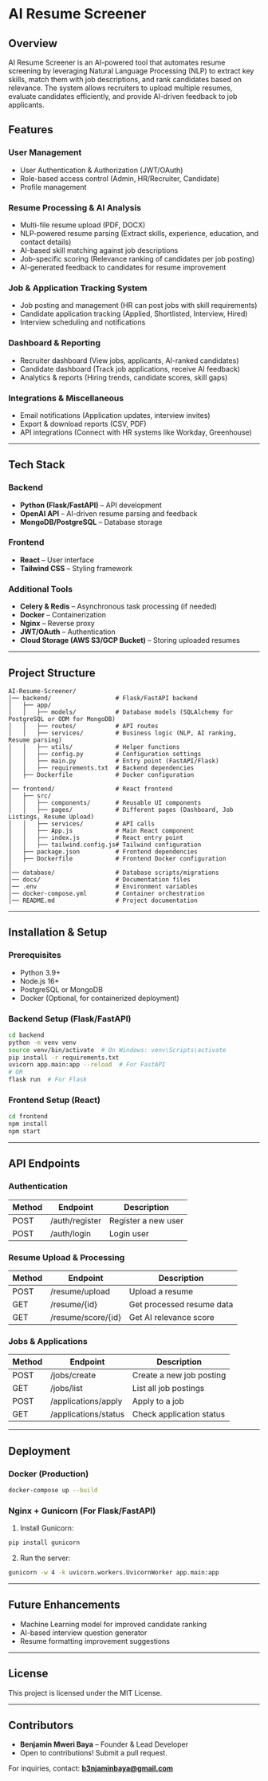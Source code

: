 # AI Resume Screener

## Overview
AI Resume Screener is an AI-powered tool that automates resume screening by leveraging Natural Language Processing (NLP) to extract key skills, match them with job descriptions, and rank candidates based on relevance. The system allows recruiters to upload multiple resumes, evaluate candidates efficiently, and provide AI-driven feedback to job applicants.

## Features

### User Management
- User Authentication & Authorization (JWT/OAuth)
- Role-based access control (Admin, HR/Recruiter, Candidate)
- Profile management

### Resume Processing & AI Analysis
- Multi-file resume upload (PDF, DOCX)
- NLP-powered resume parsing (Extract skills, experience, education, and contact details)
- AI-based skill matching against job descriptions
- Job-specific scoring (Relevance ranking of candidates per job posting)
- AI-generated feedback to candidates for resume improvement

### Job & Application Tracking System
- Job posting and management (HR can post jobs with skill requirements)
- Candidate application tracking (Applied, Shortlisted, Interview, Hired)
- Interview scheduling and notifications

### Dashboard & Reporting
- Recruiter dashboard (View jobs, applicants, AI-ranked candidates)
- Candidate dashboard (Track job applications, receive AI feedback)
- Analytics & reports (Hiring trends, candidate scores, skill gaps)

### Integrations & Miscellaneous
- Email notifications (Application updates, interview invites)
- Export & download reports (CSV, PDF)
- API integrations (Connect with HR systems like Workday, Greenhouse)

---

## Tech Stack

### Backend
- **Python (Flask/FastAPI)** – API development
- **OpenAI API** – AI-driven resume parsing and feedback
- **MongoDB/PostgreSQL** – Database storage

### Frontend
- **React** – User interface
- **Tailwind CSS** – Styling framework

### Additional Tools
- **Celery & Redis** – Asynchronous task processing (if needed)
- **Docker** – Containerization
- **Nginx** – Reverse proxy
- **JWT/OAuth** – Authentication
- **Cloud Storage (AWS S3/GCP Bucket)** – Storing uploaded resumes

---

## Project Structure

```
AI-Resume-Screener/
│── backend/                  # Flask/FastAPI backend
│   ├── app/
│   │   ├── models/           # Database models (SQLAlchemy for PostgreSQL or ODM for MongoDB)
│   │   ├── routes/           # API routes
│   │   ├── services/         # Business logic (NLP, AI ranking, Resume parsing)
│   │   ├── utils/            # Helper functions
│   │   ├── config.py         # Configuration settings
│   │   ├── main.py           # Entry point (FastAPI/Flask)
│   │   ├── requirements.txt  # Backend dependencies
│   ├── Dockerfile            # Docker configuration
│
│── frontend/                 # React frontend
│   ├── src/
│   │   ├── components/       # Reusable UI components
│   │   ├── pages/            # Different pages (Dashboard, Job Listings, Resume Upload)
│   │   ├── services/         # API calls
│   │   ├── App.js            # Main React component
│   │   ├── index.js          # React entry point
│   │   ├── tailwind.config.js# Tailwind configuration
│   ├── package.json          # Frontend dependencies
│   ├── Dockerfile            # Frontend Docker configuration
│
│── database/                 # Database scripts/migrations
│── docs/                     # Documentation files
│── .env                      # Environment variables
│── docker-compose.yml        # Container orchestration
│── README.md                 # Project documentation
```

---

## Installation & Setup

### Prerequisites
- Python 3.9+
- Node.js 16+
- PostgreSQL or MongoDB
- Docker (Optional, for containerized deployment)

### Backend Setup (Flask/FastAPI)

```bash
cd backend
python -m venv venv
source venv/bin/activate  # On Windows: venv\Scripts\activate
pip install -r requirements.txt
uvicorn app.main:app --reload  # For FastAPI
# OR
flask run  # For Flask
```

### Frontend Setup (React)

```bash
cd frontend
npm install
npm start
```

---

## API Endpoints

### Authentication
| Method | Endpoint            | Description               |
|--------|--------------------|--------------------------|
| POST   | /auth/register     | Register a new user      |
| POST   | /auth/login        | Login user               |

### Resume Upload & Processing
| Method | Endpoint              | Description                      |
|--------|----------------------|---------------------------------|
| POST   | /resume/upload       | Upload a resume                 |
| GET    | /resume/{id}         | Get processed resume data       |
| GET    | /resume/score/{id}   | Get AI relevance score          |

### Jobs & Applications
| Method | Endpoint              | Description                      |
|--------|----------------------|---------------------------------|
| POST   | /jobs/create         | Create a new job posting       |
| GET    | /jobs/list           | List all job postings          |
| POST   | /applications/apply  | Apply to a job                 |
| GET    | /applications/status | Check application status       |

---

## Deployment

### Docker (Production)

```bash
docker-compose up --build
```

### Nginx + Gunicorn (For Flask/FastAPI)

1. Install Gunicorn:
```bash
pip install gunicorn
```
2. Run the server:
```bash
gunicorn -w 4 -k uvicorn.workers.UvicornWorker app.main:app
```

---

## Future Enhancements
- Machine Learning model for improved candidate ranking
- AI-based interview question generator
- Resume formatting improvement suggestions

---

## License
This project is licensed under the MIT License.

---

## Contributors
- **Benjamin Mweri Baya** – Founder & Lead Developer
- Open to contributions! Submit a pull request.

For inquiries, contact: **b3njaminbaya@gmail.com**

